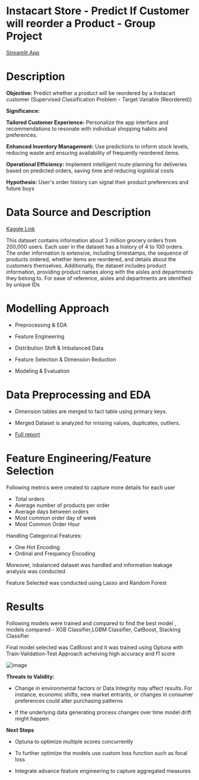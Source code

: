# Instacart Store - Predict If Customer will reorder a Product - Group Project
[Streamlit App](https://predicting-appucts-reordered-by-customer-7852zyrzsf2axkrqwx8l8.streamlit.app/)

# Description 
**Objective:** Predict whether a product will be reordered by a Instacart customer (Supervised Classification Problem - Target Variable (Reordered))

**Significance:**

**Tailored Customer Experience:** Personalize the app interface and recommendations to resonate with individual shopping habits and preferences.

**Enhanced Inventory Management:** Use predictions to inform stock levels, reducing waste and ensuring availability of frequently reordered items.

**Operational Efficiency:** Implement intelligent route planning for deliveries based on predicted orders, saving time and reducing logistical costs

**Hypothesis:** User's order history can signal their product preferences and future buys

# Data Source and Description 

[Kaggle Link](https://www.kaggle.com/c/instacart-market-basket-analysis/overview)

This dataset contains information about 3 million grocery orders from 200,000 users. Each user in the dataset has a history of 4 to 100 orders. The order information is extensive, including timestamps, the sequence of products ordered, whether items are reordered, and details about the customers themselves. Additionally, the dataset includes product information, providing product names along with the aisles and departments they belong to. For ease of reference, aisles and departments are identified by unique IDs

# Modelling Approach

* Preprocessing & EDA

* Feature Engineering

* Distribution Shift & Imbalanced Data

* Feature Selection & Dimension Reduction

* Modeling & Evaluation

# Data Preprocessing and EDA

* Dimension tables are merged to fact table using primary keys.

* Merged Dataset is analyzed for missing values, duplicates, outliers.

* [Full report](https://github.com/TashfeenAhmed12/Predicting-Products-Reordered-by-Customer/blob/28cfcfbe4a25c53c7d99834c899af0ef77eee74e/data_profiling_report.html)


# Feature Engineering/Feature Selection

Following metrics were created to capture more details for each user

* Total orders
* Average number of products per order
* Average days between orders
* Most common order day of week
* Most Common Order Hour

Handling Categorical Features:

* One Hot Encoding
* Ordinal and Frequency Encoding

Moreover, inbalanced dataset was handled and information leakage analysis was conducted

Feature Selected was conducted using Lasso and Random Forest

# Results
Following models were trained and compared to find the best model , models compared - XGB Classifier,LGBM Classifier, CatBoost, Stacking Classifier

Final model selected was CatBoost and it was trained using Optuna with Train-Validation-Test Approach acheiving high accuracy and f1 score

![image](https://github.com/TashfeenAhmed12/Predicting-Products-Reordered-by-Customer/assets/76031323/8362e746-c550-413c-961c-63a7b98db420)


**Threats to Validity:** 

* Change in environmental factors or Data Integrity may affect results. For instance, economic shifts, new market entrants, or changes in consumer preferences could alter purchasing patterns

* If the underlying data generating process changes over time model drift might happen

**Next Steps**
  
* Optuna to optimize multiple scores concurrently

* To further optimize the models use custom loss function such as focal loss

* Integrate advance feature engineering to capture aggregated measures
